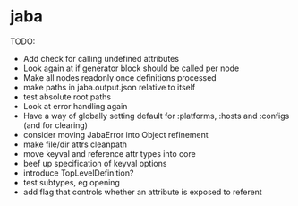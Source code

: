 # jaba

TODO:

- Add check for calling undefined attributes
- Look again at if generator block should be called per node
- Make all nodes readonly once definitions processed
- make paths in jaba.output.json relative to itself
- test absolute root paths
- Look at error handling again
- Have a way of globally setting default for :platforms, :hosts and :configs (and for clearing)
- consider moving JabaError into Object refinement
- make file/dir attrs cleanpath
- move keyval and reference attr types into core
- beef up specification of keyval options
- introduce TopLevelDefinition?
- test subtypes, eg opening
- add flag that controls whether an attribute is exposed to referent